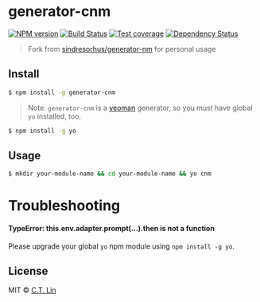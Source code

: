 # generator-cnm

[![NPM version][npm-image]][npm-url]
[![Build Status][travis-image]][travis-url]
[![Test coverage][coveralls-image]][coveralls-url]
[![Dependency Status][david_img]][david_site]

> Fork from [sindresorhus/generator-nm](https://github.com/sindresorhus/generator-nm) for personal usage

## Install

```sh
$ npm install -g generator-cnm
```

> Note: `generator-cnm` is a [yeoman](http://yeoman.io/) generator, so you must have global `yo` installed, too.

```sh
$ npm install -g yo
```

## Usage

```sh
$ mkdir your-module-name && cd your-module-name && yo cnm
```

# Troubleshooting

#### TypeError: this.env.adapter.prompt(...).then is not a function

Please upgrade your global `yo` npm module using `npm install -g yo`.

## License

MIT © [C.T. Lin](https://github.com/chentsulin)

[npm-image]: https://badge.fury.io/js/generator-cnm.svg
[npm-url]: https://npmjs.org/package/generator-cnm
[travis-image]: https://travis-ci.org/chentsulin/generator-cnm.svg
[travis-url]: https://travis-ci.org/chentsulin/generator-cnm
[coveralls-image]: https://coveralls.io/repos/chentsulin/generator-cnm/badge.svg?branch=master&service=github
[coveralls-url]: https://coveralls.io/r/chentsulin/generator-cnm?branch=master
[david_img]: https://david-dm.org/chentsulin/generator-cnm.svg
[david_site]: https://david-dm.org/chentsulin/generator-cnm

